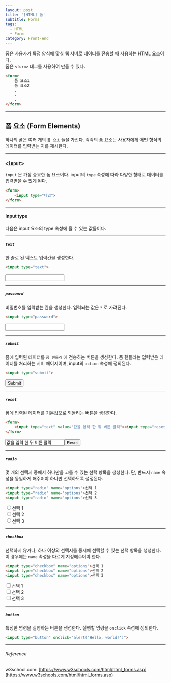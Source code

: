 ```yaml
---
layout: post
title: '[HTML] 폼'
subtitle: Forms
tags:
  - HTML
  - Form
category: Front-end
---
```


폼은 사용자가 특정 양식에 맞춰 웹 서버로 데이터를 전송할 때 사용하는 HTML 요소이다.  
폼은 `<form>` 태그를 사용하여 만들 수 있다.

```html
<form>
    폼 요소1
    폼 요소2
    .
    .
    .
</form>
```
- - -

## 폼 요소 (Form Elements)

하나의 폼은 여러 개의 `폼 요소` 들을 가진다. 각각의 폼 요소는 사용자에게 어떤 형식의 데이터를 입력받는 지를 제시한다.

- - -

### `<input>`

`input` 은 가장 중요한 폼 요소이다. input의 `type` 속성에 따라 다양한 형태로 데이터를 입력받을 수 있게 된다.

```html
<form>
    <input type="타입">
</form>
```

- - -

#### Input type

다음은 input 요소의 type 속성에 올 수 있는 값들이다.
- - -

##### `text`

한 줄로 된 텍스트 입력칸을 생성한다.  
  
```html
<input type="text"> 
```

<input type="text"> 

- - -

##### `password`

비밀번호를 입력받는 칸을 생성한다. 입력되는 값은 `*` 로 가려진다.
  
```html
<input type="password">
```

<input type="password">

- - -

##### `submit`

폼에 입력된 데이터를 `폼 핸들러` 에 전송하는 버튼을 생성한다. 폼 핸들러는 입력받은 데이터를 처리하는 서버 페이지이며, input의 `action` 속성에 정의된다.  

```html
<input type="submit">
```

<input type="submit">

- - -

##### `reset`

 폼에 입력된 데이터를 기본값으로 되돌리는 버튼을 생성한다.  

```html
<form>
    <input type="text" value="값을 입력 한 뒤 버튼 클릭"><input type="reset">
</form>
```

<form>
    <input type="text" value="값을 입력 한 뒤 버튼 클릭"><input type="reset">
</form>

- - -

##### `radio`

몇 개의 선택지 중에서 하나만을 고를 수 있는 선택 항목을 생성한다. 단, 반드시 `name` 속성을 동일하게 해주어야 하나만 선택하도록 설정된다.

```html
<input type="radio" name="options">선택 1
<input type="radio" name="options">선택 2
<input type="radio" name="options">선택 3
```

<input type="radio" name="options">선택 1  
<input type="radio" name="options">선택 2  
<input type="radio" name="options">선택 3  

- - -

##### `checkbox`

선택하지 않거나, 하나 이상의 선택지를 동시에 선택할 수 있는 선택 항목을 생성한다. 이 경우에는 `name` 속성을 다르게 지정해주어야 한다.

```html
<input type="checkbox" name="options">선택 1
<input type="checkbox" name="options">선택 2
<input type="checkbox" name="options">선택 3
```
<input type="checkbox" name="options">선택 1  
<input type="checkbox" name="options">선택 2  
<input type="checkbox" name="options">선택 3  

- - -

##### `button`

특정한 명령을 실행하는 버튼을 생성한다. 실행할 명령을 `onclick` 속성에 정의한다.

```html
<input type="button" onclick="alert('Hello, world!')">
```

- - -

###### Reference

w3school.com: [https://www.w3schools.com/html/html_forms.asp](https://www.w3schools.com/html/html_forms.asp)